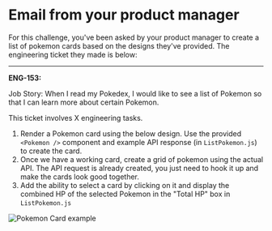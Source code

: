 # Email from your product manager

For this challenge, you've been asked by your product manager to create a list of pokemon cards based on the designs they've provided. The engineering ticket they made is below:

---

**ENG-153:**

Job Story: When I read my Pokedex, I would like to see a list of Pokemon so that I can learn more about certain Pokemon.

This ticket involves X engineering tasks.

1. Render a Pokemon card using the below design.
   Use the provided `<Pokemon />` component and example API response (in `ListPokemon.js`) to create the card.
2. Once we have a working card, create a grid of pokemon using the
   actual API. The API request is already created, you just need to hook it up and make the cards look good together.
3. Add the ability to select a card by clicking on it and display the
   combined HP of the selected Pokemon in the "Total HP" box in `ListPokemon.js`

![Pokemon Card example](https://i.imgur.com/qqNcQ29.png)
